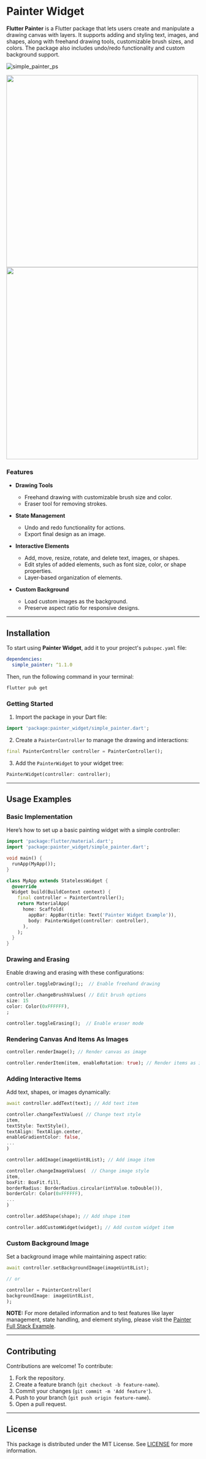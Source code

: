 
# Painter Widget

**Flutter Painter** is a Flutter package that lets users create and manipulate a drawing canvas with layers. It supports adding and styling text, images, and shapes, along with freehand drawing tools, customizable brush sizes, and colors. The package also includes undo/redo functionality and custom background support.


![simple_painter_ps](https://github.com/user-attachments/assets/f4bba725-2b8f-4431-9762-11ef65a97354)

<img src="https://github.com/user-attachments/assets/fff50318-1383-4edc-98c1-5fab99cb6cd7" height="500" style="display: inline-block; margin-right: 10px;">
<img src="https://github.com/user-attachments/assets/dec54c47-97df-42c9-a380-9907f1e760be" height="500" style="display: inline-block;">


### Features

- **Drawing Tools**
  - Freehand drawing with customizable brush size and color.
  - Eraser tool for removing strokes.

- **State Management**
  - Undo and redo functionality for actions.
  - Export final design as an image.
    
- **Interactive Elements**
  - Add, move, resize, rotate, and delete text, images, or shapes.
  - Edit styles of added elements, such as font size, color, or shape properties.
  - Layer-based organization of elements.

- **Custom Background**
  - Load custom images as the background.
  - Preserve aspect ratio for responsive designs.


---

## Installation

To start using **Painter Widget**, add it to your project's `pubspec.yaml` file:

```yaml
dependencies:
  simple_painter: ^1.1.0
```

Then, run the following command in your terminal:

```bash
flutter pub get
```


### Getting Started

1. Import the package in your Dart file:

```dart
import 'package:painter_widget/simple_painter.dart';
```

2. Create a `PainterController` to manage the drawing and interactions:

```dart
final PainterController controller = PainterController();
```

3. Add the `PainterWidget` to your widget tree:

```dart
PainterWidget(controller: controller);
```

---

## Usage Examples

### Basic Implementation

Here’s how to set up a basic painting widget with a simple controller:

```dart
import 'package:flutter/material.dart';
import 'package:painter_widget/simple_painter.dart';

void main() {
  runApp(MyApp());
}

class MyApp extends StatelessWidget {
  @override
  Widget build(BuildContext context) {
    final controller = PainterController();
    return MaterialApp(
      home: Scaffold(
        appBar: AppBar(title: Text('Painter Widget Example')),
        body: PainterWidget(controller: controller),
      ),
    );
  }
}
```

### Drawing and Erasing

Enable drawing and erasing with these configurations:

```dart
controller.toggleDrawing();;  // Enable freehand drawing

controller.changeBrushValues( // Edit brush options
size: 15
color: Color(0xFFFFFF),
;

controller.toggleErasing();  // Enable eraser mode
```

### Rendering Canvas And Items As Images

```dart
controller.renderImage(); // Render canvas as image

controller.renderItem(item, enableRotation: true); // Render items as image
```

### Adding Interactive Items

Add text, shapes, or images dynamically:

```dart
await controller.addText(text); // Add text item

controller.changeTextValues( // Change text style
item,
textStyle: TextStyle(),
textAlign: TextAlign.center,
enableGradientColor: false,
...
)

controller.addImage(imageUint8List); // Add image item

controller.changeImageValues(  // Change image style
item,
boxFit: BoxFit.fill,
borderRadius: BorderRadius.circular(intValue.toDouble()),
borderColr: Color(0xFFFFFF),
...
)

controller.addShape(shape); // Add shape item

controller.addCustomWidget(widget); // Add custom widget item

```

### Custom Background Image

Set a background image while maintaining aspect ratio:

```dart
await controller.setBackgroundImage(imageUint8List);

// or

controller = PainterController(
backgroundImage: imageUint8List,
);
```

**NOTE:** For more detailed information and to test features like layer management, state handling, and element styling, please visit the [Painter Full Stack Example](https://github.com/CanArslanDev/simple_painter/tree/main/example/fullstack_example).

---

## Contributing

Contributions are welcome! To contribute:

1. Fork the repository.
2. Create a feature branch (`git checkout -b feature-name`).
3. Commit your changes (`git commit -m 'Add feature'`).
4. Push to your branch (`git push origin feature-name`).
5. Open a pull request.

---

## License

This package is distributed under the MIT License. See [LICENSE](LICENSE) for more information.

